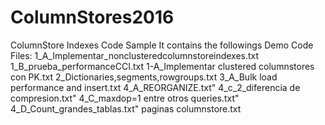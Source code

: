 # ColumnStores2016
 ColumnStore Indexes Code Sample
 It contains the followings Demo Code Files:
 1_A_Implementar_nonclusteredcolumnstoreindexes.txt
 1_B_prueba_performanceCCI.txt
 1-A_Implementar clustered columnstores con PK.txt
 2_Dictionaries,segments,rowgroups.txt
 3_A_Bulk load performance and insert.txt
 4_A_REORGANIZE.txt"
 4_c_2_diferencia de compresion.txt"
 4_C_maxdop=1 entre otros queries.txt"
 4_D_Count_grandes_tablas.txt"
 paginas columnstore.txt
